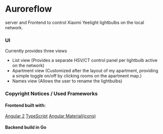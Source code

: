 # Auroreflow

server and Frontend to control Xiaomi Yeelight lightbulbs on the local network.

### UI
Currently provides three views 

- List view (Provides a separate HSV/CT control panel per lightbulb active on the network)
- Apartment view (Customized after the layout of my apartment, providing a simple toggle on/off by clicking rooms on the apartment map.)
- Names view (Allows the user to rename the lightbulbs)




### Copyright Notices / Used Frameworks

#### Frontend built with:
<a href="https://angular.io/">Angular 2</a>
<a href="https://www.typescriptlang.org/">TypeScript</a>
<a href="https://material.angularjs.org/latest/">Angular Material(icons)</a>

#### Backend build in Go
